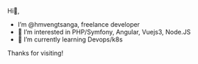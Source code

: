 Hi👋, 
- I’m @hmvengtsanga, freelance developer
- 👀 I’m interested in PHP/Symfony, Angular, Vuejs3, Node.JS
- 🌱 I’m currently learning Devops/k8s

Thanks for visiting!



<!---
- 💞️ I’m looking to collaborate on ...
- 📫 How to reach me ...
augustinherve/augustinherve is a ✨ special ✨ repository because its `README.md` (this file) appears on your GitHub profile.
You can click the Preview link to take a look at your changes.
--->
